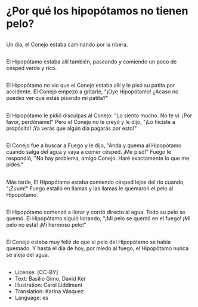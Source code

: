# ¿Por qué los hipopótamos no tienen pelo?

##
Un día, el Conejo estaba caminando por la ribera.

##
El Hipopótamo estaba allí también, paseando y comiendo un poco de césped verde y rico.

##
El Hipopótamo no vio que el Conejo estaba allí y le pisó su patita por accidente. El Conejo empezó a gritarle, "¡Oye Hipopótamo! ¿Acaso no puedes ver que estás pisando mi patita?"

##
El Hipopótamo le pidió disculpas al Conejo: "Lo siento mucho. No te vi. ¡Por favor, perdóname!" Pero el Conejo no le creyó y le dijo, "¡Lo hiciste a propósito! ¡Ya verás que algún día pagarás por esto!"

##
El Conejo fue a buscar a Fuego y le dijo, "Anda y quema al Hipopótamo cuando salga del agua y vaya a comer césped. ¡Me pisó!" Fuego le respondió, "No hay problema, amigo Conejo. Haré exactamente lo que me pides."

##
Más tarde, El Hipopótamo estaba comiendo césped lejos del río cuando, "¡Zuum!" Fuego estalló en llamas y las llamas le quemaron el pelo al Hipopótamo.

##
El Hipopótamo comenzó a llorar y corrió directo al agua. Todo su pelo se quemó. El Hipopótamo siguió llorando, "¡Mi pelo se quemó en el fuego! ¡Mi pelo no está! ¡Mi hermoso pelo!"

##
El Conejo estaba muy feliz de que el pelo del Hipopótamo se había quemado. Y hasta el día de hoy, por miedo al fuego, el Hipopótamo nunca se aleja del agua.

##
* License: [CC-BY]
* Text: Basilio Gimo, David Ker
* Illustration: Carol Liddiment
* Translation: Karina Vásquez
* Language: es
